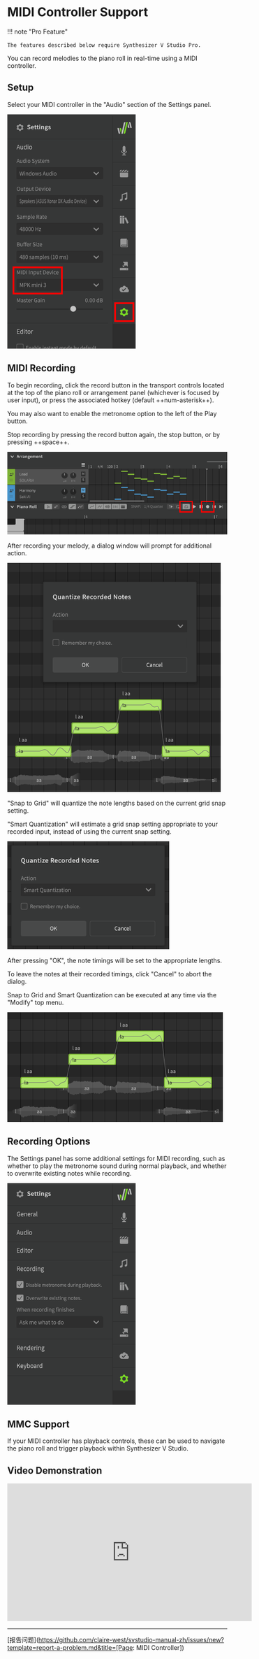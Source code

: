 # MIDI Controller Support

!!! note "Pro Feature"

    The features described below require Synthesizer V Studio Pro.

You can record melodies to the piano roll in real-time using a MIDI controller.

## Setup
Select your MIDI controller in the "Audio" section of the Settings panel.

![MIDI Controller Selection](../img/advanced/midi-controller.png)

## MIDI Recording
To begin recording, click the record button in the transport controls located at the top of the piano roll or arrangement panel (whichever is focused by user input), or press the associated hotkey (default ++num-asterisk++).

You may also want to enable the metronome option to the left of the Play button.

Stop recording by pressing the record button again, the stop button, or by pressing ++space++.

![Record Button and Metronome](../img/advanced/record-button.png)

After recording your melody, a dialog window will prompt for additional action.

![MIDI Recording Dialog](../img/advanced/midi-record-dialog.png)

"Snap to Grid" will quantize the note lengths based on the current grid snap setting.

"Smart Quantization" will estimate a grid snap setting appropriate to your recorded input, instead of using the current snap setting.

![MIDI Recording Dialog](../img/advanced/midi-record-dialog-2.png)

After pressing "OK", the note timings will be set to the appropriate lengths.

To leave the notes at their recorded timings, click "Cancel" to abort the dialog.

Snap to Grid and Smart Quantization can be executed at any time via the "Modify" top menu.

![Quantized Notes](../img/advanced/midi-record-quantized.png)

## Recording Options
The Settings panel has some additional settings for MIDI recording, such as whether to play the metronome sound during normal playback, and whether to overwrite existing notes while recording.

![Recording Options](../img/advanced/midi-recording-options.png)

## MMC Support
If your MIDI controller has playback controls, these can be used to navigate the piano roll and trigger playback within Synthesizer V Studio.

## Video Demonstration

<iframe width="560" height="315" src="https://www.youtube-nocookie.com/embed/KxwLaLn4zbY" title="YouTube video player" frameborder="0" allowfullscreen></iframe>

---

[报告问题](https://github.com/claire-west/svstudio-manual-zh/issues/new?template=report-a-problem.md&title=[Page: MIDI Controller])